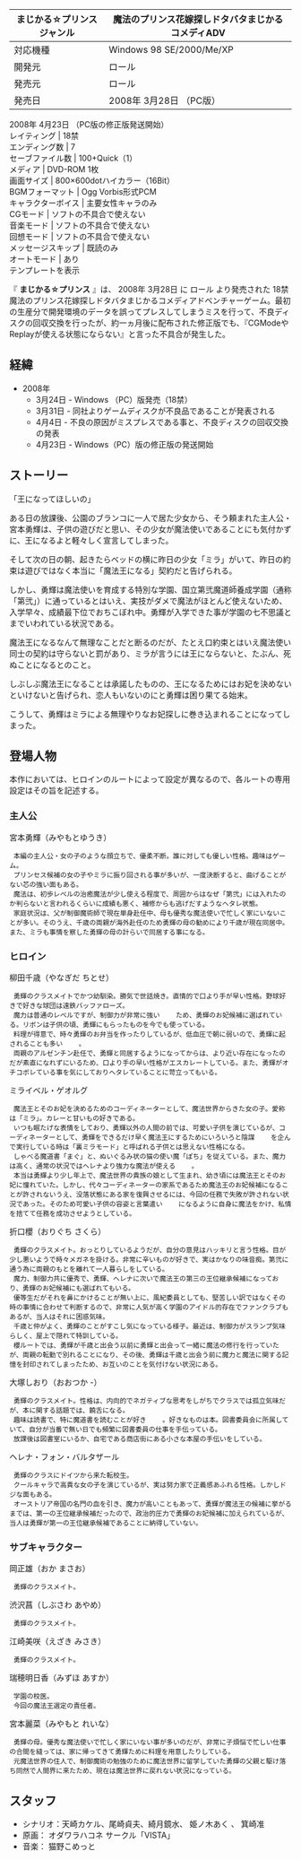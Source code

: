 まじかる☆プリンス  ジャンル  |  魔法のプリンス花嫁探しドタバタまじかるコメディADV   
---|---  
対応機種  |  Windows 98 SE/2000/Me/XP   
開発元  |  ロール   
発売元  |  ロール   
発売日  |  2008年  3月28日  （PC版）   
2008年  4月23日  （PC版の修正版発送開始）  
レイティング  |  18禁   
エンディング数  |  7   
セーブファイル数  |  100+Quick（1）   
メディア  |  DVD-ROM 1枚   
画面サイズ  |  800×600dotハイカラー（16Bit）   
BGMフォーマット  |  Ogg Vorbis形式PCM   
キャラクターボイス  |  主要女性キャラのみ   
CGモード  |  ソフトの不具合で使えない   
音楽モード  |  ソフトの不具合で使えない   
回想モード  |  ソフトの不具合で使えない   
メッセージスキップ  |  既読のみ   
オートモード  |  あり   
テンプレートを表示  
  
『 **まじかる☆プリンス** 』は、  2008年  3月28日  に  ロール  より発売された  18禁
魔法のプリンス花嫁探しドタバタまじかるコメディアドベンチャーゲーム。最初の生産分で開発環境のデータを誤ってプレスしてしまうミスを行って、不良ディスクの回収交換を行ったが、約一ヵ月後に配布された修正版でも、『CGModeやReplayが使える状態にならない』と言った不具合が発生した。

##  経緯  

  * 2008年 
    * 3月24日  \-  Windows  （PC）版発売（18禁） 
    * 3月31日  \- 同社よりゲームディスクが不良品であることが発表される 
    * 4月4日  \- 不良の原因がミスプレスである事と、不良ディスクの回収交換の発表 
    * 4月23日  \- Windows（PC）版の修正版の発送開始 

##  ストーリー  

「王になってほしいの」

ある日の放課後、公園のブランコに一人で居た少女から、そう頼まれた主人公・宮本勇輝は、子供の遊びだと思い、その少女が魔法使いであることにも気付かずに、王になるよと軽々しく宣言してしまった。

そして次の日の朝、起きたらベッドの横に昨日の少女「ミラ」がいて、昨日の約束は遊びではなく本当に「魔法王になる」契約だと告げられる。

しかし、勇輝は魔法使いを育成する特別な学園、国立第弐魔道師養成学園（通称「第弐」）に通っているとはいえ、実技がダメで魔法がほとんど使えないため、入学早々、成績最下位でおちこぼれ中。勇輝が入学できた事が学園の七不思議とまでいわれている状況である。

魔法王になるなんて無理なことだと断るのだが、たとえ口約束とはいえ魔法使い同士の契約は守らないと罰があり、ミラが言うには王にならないと、たぶん、死ぬことになるとのこと。

しぶしぶ魔法王になることは承諾したものの、王になるためにはお妃を決めないといけないと告げられ、恋人もいないのにと勇輝は困り果てる始末。

こうして、勇輝はミラによる無理やりなお妃探しに巻き込まれることになってしまった。

  

##  登場人物  

本作においては、ヒロインのルートによって設定が異なるので、各ルートの専用設定はその旨を記述する。

###  主人公  

宮本勇輝（みやもとゆうき）

     本編の主人公・女の子のような顔立ちで、優柔不断。誰に対しても優しい性格。趣味はゲーム。 
     プリンセス候補の女の子やミラに振り回される事が多いが、一度決断すると、曲げることがない芯の強い面もある。 
     魔法は、初歩レベルの治癒魔法が少し使える程度で、周囲からはなぜ「第弐」には入れたのか判らないと言われるくらいに成績も悪く、補修からも逃げだすようなヘタレ状態。 
     家庭状況は、父が制御魔術師で現在単身赴任中、母も優秀な魔法使いで忙しく家にいないことが多い。そのうえ、千歳の両親が海外赴任のため勇輝の母の勧めにより千歳が現在同居中。また、ミラも事情を察した勇輝の母の計らいで同居する事になる。 

###  ヒロイン  

柳田千歳（やなぎだ ちとせ）

     勇輝のクラスメイトでかつ幼馴染。勝気で世話焼き。直情的で口より手が早い性格。野球好きで好きな球団は遠鉄バッファローズ。 
     魔力は普通のレベルですが、制御力が非常に強い    ため、勇輝のお妃候補に選ばれている。リボンは子供の頃、勇輝にもらったものを今でも使っている。 
     料理が得意で、時々勇輝のお弁当を作ったりしているが、低血圧で朝に弱いので、勇輝に起されることも多い    。 
     両親のアルゼンチン赴任で、勇輝と同居するようになってからは、より近い存在になったのだが素直になれずにいるため、口より手の早い性格がエスカレートしている。また、勇輝がオチコボレている事を気にしておりヘタレていることに苛立ってもいる。 
ミライベル・ゲオルグ

     魔法王とそのお妃を決めるためのコーディネーターとして、魔法世界からきた女の子。愛称は「ミラ」。カレーと甘いもの好きである。 
     いつも眠たげな表情をしており、勇輝以外の人間の前では、可愛い子供を演じているが、コーディネーターとして、勇輝をできるだけ早く魔法王にするためにいろいろと陰謀    を企んで実行している時は「裏ミラモード」と呼ばれる子供とは思えない性格になる。 
     しゃべる魔道書「まぐ」と、ぬいぐるみ状の猫の使い魔「ぽち」を従えている。また、魔力は高く、通常の状況ではヘレナより強力な魔法が使える    。 
     本当は勇輝より少し年上で、魔法世界の貴族の娘として生まれ、幼き頃には魔法王とそのお妃に憧れていた。しかし、代々コーディネーターの家系であるため魔法王のお妃候補になることが許されないうえ、没落状態にある家を復興させるには、今回の任務で失敗が許されない状況であった。そのため可愛い子供の容姿と言葉遣い    になるように自身に魔法をかけ、私情を捨てて任務を成功させようとしている。 
折口櫻（おりぐち さくら）

     勇輝のクラスメイト。おっとりしているようだが、自分の意見はハッキリと言う性格。目が少し悪いようで時々メガネを掛ける。非常に辛いものが好きで、実はかなりの味音痴。第弐に通う為に両親のもとを離れて一人暮らしをしている。 
     魔力、制御力共に優秀で、勇輝、ヘレナに次いで魔法王の第三の王位継承候補になっており、勇輝のお妃候補にも選ばれてもいる。 
     優等生だがそれを鼻にかけることが無い上に、風紀委員としても、堅苦しい訳ではなくその時の事情に合わせて判断するので、非常に人気が高く学園のアイドル的存在でファンクラブもあるが、当人はそれに困惑気味。 
     千歳と仲がよく、勇輝のことがすこし気になっている様子。最近は、制御力がスランプ気味らしく、屋上で隠れて特訓している。 
     櫻ルートでは、勇輝が千歳と出会う以前に勇輝と出会って一緒に魔法の修行を行っていたが、両親の転勤で別れることになり、その後、勇輝は千歳と出会う前に魔力と魔法に関する記憶を封印されてしまったため、お互いのことを気付けない状況にある。 
大塚しおり（おおつか -）

     勇輝のクラスメイト。性格は、内向的でネガティブな思考をしがちでクラスでは孤立気味だが、本に関する話題では、饒舌になる。 
     趣味は読書で、特に魔道書を読むことが好き    。好きなものは本。図書委員会に所属していて、自分が当番で無い日でも頻繁に図書委員の仕事を手伝っている。 
     放課後は図書室にいるか、自宅である商店街にある小さな本屋の手伝いをしている。 
ヘレナ・フォン・バルタザール

     勇輝のクラスにドイツから来た転校生。 
     クールキャラで高貴な女の子を演じているが、実は努力家で正義感あふれる性格。しかしドジな面もある。 
     オーストリア帝国の名門の血を引き、魔力が高いこともあって、勇輝が魔法王の候補に挙がるまでは、第一の王位継承候補だったので、政治的圧力で勇輝のお妃候補に加えられているが、当人は勇輝が第一の王位継承候補であることに納得していない。 

###  サブキャラクター  

岡正雄（おか まさお）

     勇輝のクラスメイト。 
渋沢菖（しぶさわ あやめ）

     勇輝のクラスメイト。 
江崎美咲（えざき みさき）

     勇輝のクラスメイト。 
瑞穂明日香（みずほ あすか）

     学園の校医。 
     今回の魔法王選定の責任者。 
宮本麗菜（みやもと れいな）

     勇輝の母。優秀な魔法使いで忙しく家にいない事が多いのだが、非常に子煩悩で忙しい仕事の合間を縫っては、家に帰ってきて勇輝ために料理を用意したりしている。 
     元魔法世界の住人で、制御魔術の勉強のために魔法世界に留学していた勇輝の父親と駆け落ち同然で人間界に来たため、現在は魔法世界に戻れない状況になっている。 

##  スタッフ  

  * シナリオ：天崎カケル、尾崎貞夫、綺月鏡水、  姫ノ木あく  、  箕崎准 
  * 原画：  オダワラハコネ  サークル「VISTA」 
  * 音楽：  猫野こめっと 

